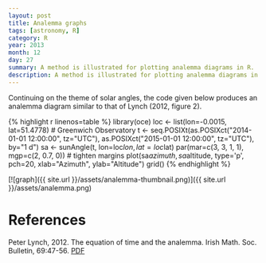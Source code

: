 ```yaml
---
layout: post
title: Analemma graphs
tags: [astronomy, R]
category: R
year: 2013
month: 12
day: 27
summary: A method is illustrated for plotting analemma diagrams in R.
description: A method is illustrated for plotting analemma diagrams in R.
---
```


Continuing on the theme of solar angles, the code given below produces an analemma diagram similar to that of Lynch (2012, figure 2).

{% highlight r linenos=table %}
library(oce)
loc <- list(lon=-0.0015, lat=51.4778)  # Greenwich Observatory
t <- seq.POSIXt(as.POSIXct("2014-01-01 12:00:00", tz="UTC"),
                as.POSIXct("2015-01-01 12:00:00", tz="UTC"),
                by="1 d")
sa <- sunAngle(t, lon=loc$lon, lat=loc$lat)
par(mar=c(3, 3, 1, 1), mgp=c(2, 0.7, 0)) # tighten margins
plot(sa$azimuth, sa$altitude, type='p', pch=20,
     xlab="Azimuth", ylab="Altitude")
grid()
{% endhighlight %}

[![graph]({{ site.url }}/assets/analemma-thumbnail.png)]({{ site.url }}/assets/analemma.png)

# References

Peter Lynch, 2012. The equation of time and the analemma. Irish Math. Soc. Bulletin, 69:47-56. [PDF](http://www.maths.tcd.ie/pub/ims/bull69/Lynch.pdf)

